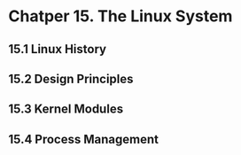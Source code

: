 # Chatper 15. The Linux System

## 15.1 Linux History

## 15.2 Design Principles

## 15.3 Kernel Modules

## 15.4 Process Management
